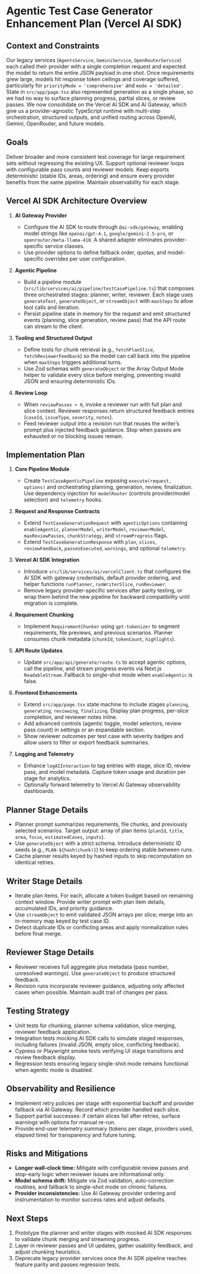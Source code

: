 # Agentic Test Case Generator Enhancement Plan (Vercel AI SDK)

## Context and Constraints

Our legacy services (`AgentsService`, `GeminiService`, `OpenRouterService`) each called their provider with a single completion request and expected the model to return the entire JSON payload in one shot. Once requirements grew large, models hit response token ceilings and coverage suffered, particularly for `priorityMode = 'comprehensive'` and `mode = 'detailed'`. State in `src/app/page.tsx` also represented generation as a single phase, so we had no way to surface planning progress, partial slices, or review passes. We now consolidate on the Vercel AI SDK and AI Gateway, which give us a provider-agnostic TypeScript runtime with multi-step orchestration, structured outputs, and unified routing across OpenAI, Gemini, OpenRouter, and future models.

## Goals

Deliver broader and more consistent test coverage for large requirement sets without regressing the existing UX. Support optional reviewer loops with configurable pass counts and reviewer models. Keep exports deterministic (stable IDs, areas, ordering) and ensure every provider benefits from the same pipeline. Maintain observability for each stage.

## Vercel AI SDK Architecture Overview

1. **AI Gateway Provider**
   - Configure the AI SDK to route through `@ai-sdk/gateway`, enabling model strings like `openai/gpt-4.1`, `google/gemini-2.5-pro`, or `openrouter/meta-llama-410`. A shared adapter eliminates provider-specific service classes.
   - Use provider options to define fallback order, quotas, and model-specific overrides per user configuration.

2. **Agentic Pipeline**
   - Build a pipeline module (`src/lib/services/ai/pipeline/testCasePipeline.ts`) that composes three orchestrated stages: planner, writer, reviewer. Each stage uses `generateText`, `generateObject`, or `streamObject` with `maxSteps` to allow tool calls and iteration.
   - Persist pipeline state in memory for the request and emit structured events (planning, slice generation, review pass) that the API route can stream to the client.

3. **Tooling and Structured Output**
   - Define tools for chunk retrieval (e.g., `fetchPlanSlice`, `fetchReviewerFeedback`) so the model can call back into the pipeline when `maxSteps` triggers additional turns.
   - Use Zod schemas with `generateObject` or the Array Output Mode helper to validate every slice before merging, preventing invalid JSON and ensuring deterministic IDs.

4. **Review Loop**
   - When `reviewPasses > 0`, invoke a reviewer run with full plan and slice context. Reviewer responses return structured feedback entries (`caseId`, `issueType`, `severity`, `notes`).
   - Feed reviewer output into a revision run that reuses the writer’s prompt plus injected feedback guidance. Stop when passes are exhausted or no blocking issues remain.

## Implementation Plan

1. **Core Pipeline Module**
   - Create `TestCaseAgenticPipeline` exposing `execute(request, options)` and orchestrating planning, generation, review, finalization. Use dependency injection for `modelRouter` (controls provider/model selection) and `telemetry` hooks.

2. **Request and Response Contracts**
   - Extend `TestCaseGenerationRequest` with `agenticOptions` containing `enableAgentic`, `plannerModel`, `writerModel`, `reviewerModel`, `maxReviewPasses`, `chunkStrategy`, and `streamProgress` flags.
   - Extend `TestCaseGenerationResponse` with `plan`, `slices`, `reviewFeedback`, `passesExecuted`, `warnings`, and optional `telemetry`.

3. **Vercel AI SDK Integration**
   - Introduce `src/lib/services/ai/vercelClient.ts` that configures the AI SDK with gateway credentials, default provider ordering, and helper functions `runPlanner`, `runWriterSlice`, `runReviewer`.
   - Remove legacy provider-specific services after parity testing, or wrap them behind the new pipeline for backward compatibility until migration is complete.

4. **Requirement Chunking**
   - Implement `RequirementChunker` using `gpt-tokenizer` to segment requirements, file previews, and previous scenarios. Planner consumes chunk metadata (`chunkId`, `tokenCount`, `highlights`).

5. **API Route Updates**
   - Update `src/app/api/generate/route.ts` to accept agentic options, call the pipeline, and stream progress events via Next.js `ReadableStream`. Fallback to single-shot mode when `enableAgentic` is false.

6. **Frontend Enhancements**
   - Extend `src/app/page.tsx` state machine to include stages `planning`, `generating`, `reviewing`, `finalizing`. Display plan progress, per-slice completion, and reviewer notes inline.
   - Add advanced controls (agentic toggle, model selectors, review pass count) in settings or an expandable section.
   - Show reviewer outcomes per test case with severity badges and allow users to filter or export feedback summaries.

7. **Logging and Telemetry**
   - Enhance `logAIInteraction` to tag entries with stage, slice ID, review pass, and model metadata. Capture token usage and duration per stage for analytics.
   - Optionally forward telemetry to Vercel AI Gateway observability dashboards.

## Planner Stage Details

- Planner prompt summarizes requirements, file chunks, and previously selected scenarios. Target output: array of plan items (`planId`, `title`, `area`, `focus`, `estimatedCases`, `inputs`).
- Use `generateObject` with a strict schema. Introduce deterministic ID seeds (e.g., `PLAN-${hash(chunk)}`) to keep ordering stable between runs.
- Cache planner results keyed by hashed inputs to skip recomputation on identical retries.

## Writer Stage Details

- Iterate plan items. For each, allocate a token budget based on remaining context window. Provide writer prompt with plan item details, accumulated IDs, and priority guidance.
- Use `streamObject` to emit validated JSON arrays per slice; merge into an in-memory map keyed by test case ID.
- Detect duplicate IDs or conflicting areas and apply normalization rules before final merge.

## Reviewer Stage Details

- Reviewer receives full aggregate plus metadata (pass number, unresolved warnings). Use `generateObject` to produce structured feedback.
- Revision runs incorporate reviewer guidance, adjusting only affected cases when possible. Maintain audit trail of changes per pass.

## Testing Strategy

- Unit tests for chunking, planner schema validation, slice merging, reviewer feedback application.
- Integration tests mocking AI SDK calls to simulate staged responses, including failures (invalid JSON, empty slice, conflicting feedback).
- Cypress or Playwright smoke tests verifying UI stage transitions and review feedback display.
- Regression tests ensuring legacy single-shot mode remains functional when agentic mode is disabled.

## Observability and Resilience

- Implement retry policies per stage with exponential backoff and provider fallback via AI Gateway. Record which provider handled each slice.
- Support partial successes: if certain slices fail after retries, surface warnings with options for manual re-run.
- Provide end-user telemetry summary (tokens per stage, providers used, elapsed time) for transparency and future tuning.

## Risks and Mitigations

- **Longer wall-clock time:** Mitigate with configurable review passes and stop-early logic when reviewer issues are informational only.
- **Model schema drift:** Mitigate via Zod validation, auto-correction routines, and fallback to single-shot mode on chronic failures.
- **Provider inconsistencies:** Use AI Gateway provider ordering and instrumentation to monitor success rates and adjust defaults.

## Next Steps

1. Prototype the planner and writer stages with mocked AI SDK responses to validate chunk merging and streaming progress.
2. Layer in reviewer passes and UI updates, gather usability feedback, and adjust chunking heuristics.
3. Deprecate legacy provider services once the AI SDK pipeline reaches feature parity and passes regression tests.
